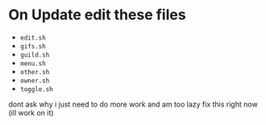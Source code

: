 # On Update edit these files
- `edit.sh`
- `gifs.sh`
- `guild.sh`
- `menu.sh`
- `other.sh`
- `owner.sh`
- `toggle.sh`

dont ask why i just need to do more work and am too lazy fix this right now (ill work on it)